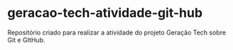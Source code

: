 # geracao-tech-atividade-git-hub
Repositório criado para realizar a atividade do projeto Geração Tech sobre Git e GItHub.
